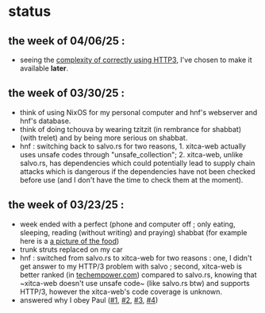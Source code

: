 # status

## the week of 04/06/25 :
- seeing the [complexity of correctly using HTTP3](https://www.smashingmagazine.com/2021/09/http3-practical-deployment-options-part3/#alt-svc), I've chosen to make it available **later**.

## the week of 03/30/25 :
- think of using NixOS for my personal computer and hnf's webserver and hnf's database.
- think of doing tchouva by wearing tzitzit (in rembrance for shabbat) (with trelet) and by being more serious on shabbat.
- hnf : switching back to salvo.rs for two reasons, 1. xitca-web actually uses unsafe codes through "unsafe_collection"; 2. xitca-web, unlike salvo.rs, has dependencies which could potentially lead to supply chain attacks which is dangerous if the dependencies have not been checked before use (and I don't have the time to check them at the moment).

## the week of 03/23/25 :
- week ended with a perfect (phone and computer off ; only eating, sleeping, reading (without writing) and praying) shabbat (for example here is a [a picture of the food](metada/3-23-25-week_perfect_shabbat.jpg))
- trunk struts replaced on my car
- hnf : switched from salvo.rs to xitca-web for two reasons : one, I didn't get answer to my HTTP/3 problem with salvo ; second, xitca-web is better ranked (in [techempower.com](https://www.techempower.com/benchmarks/#hw=ph&test=composite&section=data-r23)) compared to salvo.rs, knowing that ~xitca-web doesn't use unsafe code~ (like salvo.rs btw) and supports HTTP/3, however the xitca-web's code coverage is unknown.
- answered why I obey Paul ([#1](metada/3-23-25-week_J.P_message_1.PNG), [#2](metada/3-23-25-week_J.P_message_2.PNG), [#3](metada/3-23-25-week_J.P_message_3.PNG), [#4](metada/3-23-25-week_J.P_message_4.PNG))
